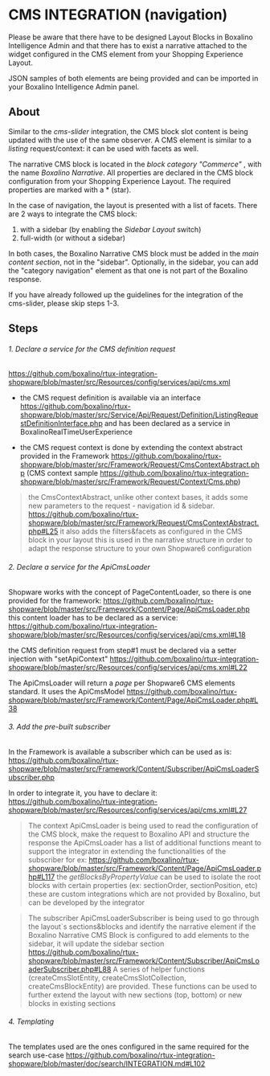 # CMS INTEGRATION (navigation)

Please be aware that there have to be designed Layout Blocks in Boxalino Intelligence Admin
and that there has to exist a narrative attached to the widget configured in the CMS element from your Shopping Experience Layout.

JSON samples of both elements are being provided and can be imported in your Boxalino Intelligence Admin panel.

## About
Similar to the _cms-slider_ integration, the CMS block slot content is being updated with the use of the same observer.
A CMS element is similar to a _listing_ request/context: it can be used with facets as well.

The narrative CMS block is located in the *block category "Commerce"* , with the name *Boxalino Narrative*.
All properties are declared in the CMS block configuration from your Shopping Experience Layout.
The required properties are marked with a * (star).

In the case of navigation, the layout is presented with a list of facets.
There are 2 ways to integrate the CMS block:
1. with a sidebar (by enabling the _Sidebar Layout_ switch)
2. full-width (or without a sidebar)

In both cases, the Boxalino Narrative CMS block must be added in the *main content section*, not in the "sidebar".
Optionally, in the sidebar, you can add the "category navigation" element as that one is not part of the Boxalino response.

If you have already followed up the guidelines for the integration of the cms-slider, please skip steps 1-3.

## Steps
###### 1. Declare a service for the CMS definition request 
https://github.com/boxalino/rtux-integration-shopware/blob/master/src/Resources/config/services/api/cms.xml 

* the CMS request definition is available via an interface 
https://github.com/boxalino/rtux-shopware/blob/master/src/Service/Api/Request/Definition/ListingRequestDefinitionInterface.php
and has been declared as a service in BoxalinoRealTimeUserExperience

* the CMS request context is done by extending the context abstract provided in the Framework 
https://github.com/boxalino/rtux-shopware/blob/master/src/Framework/Request/CmsContextAbstract.php
(CMS context sample https://github.com/boxalino/rtux-integration-shopware/blob/master/src/Framework/Request/Context/Cms.php)

> the CmsContextAbstract, unlike other context bases, it adds some new parameters to the request - navigation id & sidebar. 
> https://github.com/boxalino/rtux-shopware/blob/master/src/Framework/Request/CmsContextAbstract.php#L25
> it also adds the filters&facets as configured in the CMS block in your layout
> this is used in the narrative structure in order to adapt the response structure to your own Shopware6 configuration

###### 2. Declare a service for the ApiCmsLoader

Shopware works with the concept of PageContentLoader, so there is one provided for the framework: 
https://github.com/boxalino/rtux-shopware/blob/master/src/Framework/Content/Page/ApiCmsLoader.php
this content loader has to be declared as a service:
https://github.com/boxalino/rtux-integration-shopware/blob/master/src/Resources/config/services/api/cms.xml#L18

the CMS definition request from step#1 must be declared via a setter injection with "setApiContext"
https://github.com/boxalino/rtux-integration-shopware/blob/master/src/Resources/config/services/api/cms.xml#L22

The ApiCmsLoader will return a _page_ per Shopware6 CMS elements standard.
It uses the ApiCmsModel https://github.com/boxalino/rtux-shopware/blob/master/src/Framework/Content/Page/ApiCmsLoader.php#L38

###### 3. Add the pre-built subscriber

In the Framework is available a subscriber which can be used as is:
https://github.com/boxalino/rtux-shopware/blob/master/src/Framework/Content/Subscriber/ApiCmsLoaderSubscriber.php

In order to integrate it, you have to declare it:
https://github.com/boxalino/rtux-integration-shopware/blob/master/src/Resources/config/services/api/cms.xml#L27

> The context ApiCmsLoader is being used to read the configuration of the CMS block, make the request to Boxalino API and structure the response
> the ApiCmsLoader has a list of additional functions meant to support the integrator in extending the functionalities of the subscriber
> for ex: https://github.com/boxalino/rtux-shopware/blob/master/src/Framework/Content/Page/ApiCmsLoader.php#L117
> the *getBlocksByPropertyValue* can be used to isolate the root blocks with certain properties (ex: sectionOrder, sectionPosition, etc)
> these are custom integrations which are not provided by Boxalino, but can be developed by the integrator

> The subscriber ApiCmsLoaderSubscriber is being used to go through the layout`s sections&blocks and identify the narrative element
> if the Boxalino Narrative CMS Block is configured to add elements to the sidebar, it will update the sidebar section
> https://github.com/boxalino/rtux-shopware/blob/master/src/Framework/Content/Subscriber/ApiCmsLoaderSubscriber.php#L88
> A series of helper functions (createCmsSlotEntity, createCmsSlotCollection, createCmsBlockEntity) are provided.
> These functions can be used to further extend the layout with new sections (top, bottom) or new blocks in existing sections

###### 4. Templating

The templates used are the ones configured in the same required for the search use-case 
https://github.com/boxalino/rtux-integration-shopware/blob/master/doc/search/INTEGRATION.md#L102
